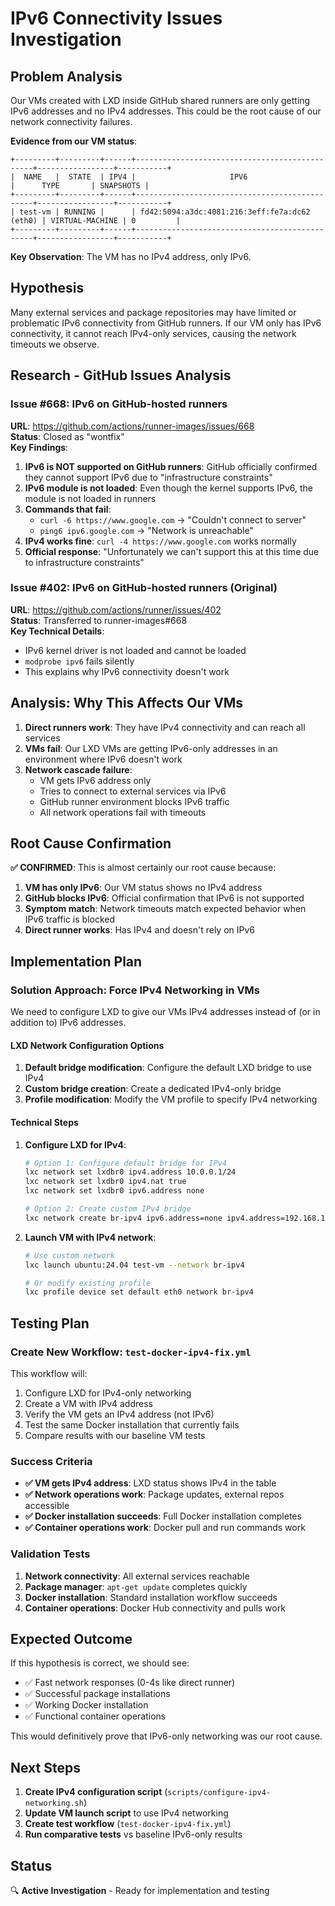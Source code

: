 # IPv6 Connectivity Issues Investigation

## Problem Analysis

Our VMs created with LXD inside GitHub shared runners are only getting IPv6 addresses and no IPv4 addresses. This could be the root cause of our network connectivity failures.

**Evidence from our VM status**:
```
+---------+---------+------+-----------------------------------------------+-----------------+-----------+
|  NAME   |  STATE  | IPV4 |                     IPV6                      |      TYPE       | SNAPSHOTS |
+---------+---------+------+-----------------------------------------------+-----------------+-----------+
| test-vm | RUNNING |      | fd42:5094:a3dc:4081:216:3eff:fe7a:dc62 (eth0) | VIRTUAL-MACHINE | 0         |
+---------+---------+------+-----------------------------------------------+-----------------+-----------+
```

**Key Observation**: The VM has no IPv4 address, only IPv6.

## Hypothesis

Many external services and package repositories may have limited or problematic IPv6 connectivity from GitHub runners. If our VM only has IPv6 connectivity, it cannot reach IPv4-only services, causing the network timeouts we observe.

## Research - GitHub Issues Analysis

### Issue #668: IPv6 on GitHub-hosted runners
**URL**: https://github.com/actions/runner-images/issues/668  
**Status**: Closed as "wontfix"  
**Key Findings**:

1. **IPv6 is NOT supported on GitHub runners**: GitHub officially confirmed they cannot support IPv6 due to "infrastructure constraints"
2. **IPv6 module is not loaded**: Even though the kernel supports IPv6, the module is not loaded in runners
3. **Commands that fail**:
   - `curl -6 https://www.google.com` → "Couldn't connect to server"
   - `ping6 ipv6.google.com` → "Network is unreachable"
4. **IPv4 works fine**: `curl -4 https://www.google.com` works normally
5. **Official response**: "Unfortunately we can't support this at this time due to infrastructure constraints"

### Issue #402: IPv6 on GitHub-hosted runners (Original)  
**URL**: https://github.com/actions/runner/issues/402  
**Status**: Transferred to runner-images#668  
**Key Technical Details**:
- IPv6 kernel driver is not loaded and cannot be loaded
- `modprobe ipv6` fails silently
- This explains why IPv6 connectivity doesn't work

## Analysis: Why This Affects Our VMs

1. **Direct runners work**: They have IPv4 connectivity and can reach all services
2. **VMs fail**: Our LXD VMs are getting IPv6-only addresses in an environment where IPv6 doesn't work
3. **Network cascade failure**: 
   - VM gets IPv6 address only
   - Tries to connect to external services via IPv6
   - GitHub runner environment blocks IPv6 traffic
   - All network operations fail with timeouts

## Root Cause Confirmation

**✅ CONFIRMED**: This is almost certainly our root cause because:

1. **VM has only IPv6**: Our VM status shows no IPv4 address
2. **GitHub blocks IPv6**: Official confirmation that IPv6 is not supported
3. **Symptom match**: Network timeouts match expected behavior when IPv6 traffic is blocked
4. **Direct runner works**: Has IPv4 and doesn't rely on IPv6

## Implementation Plan

### Solution Approach: Force IPv4 Networking in VMs

We need to configure LXD to give our VMs IPv4 addresses instead of (or in addition to) IPv6 addresses.

#### LXD Network Configuration Options

1. **Default bridge modification**: Configure the default LXD bridge to use IPv4
2. **Custom bridge creation**: Create a dedicated IPv4-only bridge
3. **Profile modification**: Modify the VM profile to specify IPv4 networking

#### Technical Steps

1. **Configure LXD for IPv4**:
   ```bash
   # Option 1: Configure default bridge for IPv4
   lxc network set lxdbr0 ipv4.address 10.0.0.1/24
   lxc network set lxdbr0 ipv4.nat true
   lxc network set lxdbr0 ipv6.address none
   
   # Option 2: Create custom IPv4 bridge
   lxc network create br-ipv4 ipv6.address=none ipv4.address=192.168.100.1/24 ipv4.nat=true
   ```

2. **Launch VM with IPv4 network**:
   ```bash
   # Use custom network
   lxc launch ubuntu:24.04 test-vm --network br-ipv4
   
   # Or modify existing profile
   lxc profile device set default eth0 network br-ipv4
   ```

## Testing Plan

### Create New Workflow: `test-docker-ipv4-fix.yml`

This workflow will:
1. Configure LXD for IPv4-only networking
2. Create a VM with IPv4 address
3. Verify the VM gets an IPv4 address (not IPv6)
4. Test the same Docker installation that currently fails
5. Compare results with our baseline VM tests

### Success Criteria

- **✅ VM gets IPv4 address**: LXD status shows IPv4 in the table
- **✅ Network operations work**: Package updates, external repos accessible  
- **✅ Docker installation succeeds**: Full Docker installation completes
- **✅ Container operations work**: Docker pull and run commands work

### Validation Tests

1. **Network connectivity**: All external services reachable
2. **Package manager**: `apt-get update` completes quickly
3. **Docker installation**: Standard installation workflow succeeds
4. **Container operations**: Docker Hub connectivity and pulls work

## Expected Outcome

If this hypothesis is correct, we should see:
- ✅ Fast network responses (0-4s like direct runner)
- ✅ Successful package installations  
- ✅ Working Docker installation
- ✅ Functional container operations

This would definitively prove that IPv6-only networking was our root cause.

## Next Steps

1. **Create IPv4 configuration script** (`scripts/configure-ipv4-networking.sh`)
2. **Update VM launch script** to use IPv4 networking  
3. **Create test workflow** (`test-docker-ipv4-fix.yml`)
4. **Run comparative tests** vs baseline IPv6-only results

## Status

🔍 **Active Investigation** - Ready for implementation and testing
